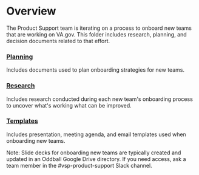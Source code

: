 # Overview
The Product Support team is iterating on a process to onboard new teams that are working on VA.gov. This folder includes research, planning, and decision documents related to that effort.

### [Planning](https://github.com/department-of-veterans-affairs/va.gov-team/tree/master/Platform/Onboarding/planning)
Includes documents used to plan onboarding strategies for new teams.

### [Research](https://github.com/department-of-veterans-affairs/va.gov-team/tree/master/Platform/Onboarding/research)
Includes research conducted during each new team's onboarding process to uncover what's working what can be improved.

### [Templates](https://github.com/department-of-veterans-affairs/va.gov-team/tree/master/Platform/Onboarding/templates)
Includes presentation, meeting agenda, and email templates used when onboarding new teams. 

Note: Slide decks for onboarding new teams are typically created and updated in an Oddball Google Drive directory. If you need access, ask a team member in the #vsp-product-support Slack channel. 






